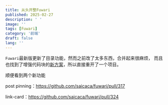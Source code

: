 ```yaml
---
title: 从头开整Fuwari
published: 2025-02-27
description: ' '
image: ''
tags: [Fuwari]
category: '前端'
draft: false 
lang: ''
---
```


`Fuwari`最新版更新了目录功能，然而之前改了太多东西，合并起来很麻烦，
而且也找到了增强代码块的[新方案](/posts/frontend/code_block_ex/)，所以直接重开了一个项目。

顺便看到两个新功能

post pinning：https://github.com/saicaca/fuwari/pull/317

link-card：https://github.com/saicaca/fuwari/pull/324